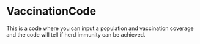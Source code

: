 # VaccinationCode

This is a code where you can input a population and vaccination coverage and the code will tell if herd immunity can be achieved. 
